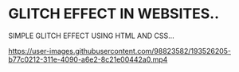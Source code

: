 # GLITCH EFFECT IN WEBSITES..
SIMPLE GLITCH EFFECT USING HTML AND CSS...

https://user-images.githubusercontent.com/98823582/193526205-b77c0212-311e-4090-a6e2-8c21e00442a0.mp4
